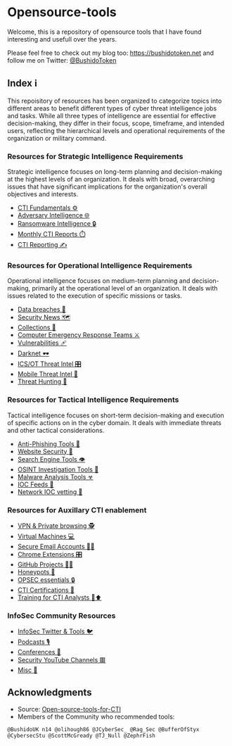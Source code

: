 # Opensource-tools

Welcome, this is a repository of opensource tools that I have found interesting and usefull over the years.

Please feel free to check out my blog too: https://bushidotoken.net and follow me on Twitter: [@BushidoToken](https://twitter.com/BushidoToken)

## Index ℹ️
This repoisitory of resources has been organized to categorize topics into different areas to benefit different types of cyber threat intelligence jobs and tasks. While all three types of intelligence are essential for effective decision-making, they differ in their focus, scope, timeframe, and intended users, reflecting the hierarchical levels and operational requirements of the organization or military command.

### Resources for Strategic Intelligence Requirements
Strategic intelligence focuses on long-term planning and decision-making at the highest levels of an organization. It deals with broad, overarching issues that have significant implications for the organization's overall objectives and interests.
- [CTI Fundamentals ⚙️](https://github.com/curated-intel/CTI-fundamentals)
- [Adversary Intelligence 🌐](https://github.com/BushidoUK/Open-source-tools-for-CTI/blob/master/Adversary%20Intelligence.md)
- [Ransomware Intelligence 🔒](https://github.com/BushidoUK/Open-source-tools-for-CTI/blob/master/RansomwareIntel.md)
- [Monthly CTI Reports ⏱️](https://github.com/BushidoUK/Open-source-tools-for-CTI/blob/master/Monthly_CTI_Reports.md)
- [CTI Reporting ✍️](https://github.com/BushidoUK/Open-source-tools-for-CTI/blob/master/CTI_Reporting.md)

### Resources for Operational Intelligence Requirements
Operational intelligence focuses on medium-term planning and decision-making, primarily at the operational level of an organization. It deals with issues related to the execution of specific missions or tasks.
- [Data breaches 🚦](https://github.com/BushidoUK/Opensource-tools/blob/master/Data%20breaches.md)
- [Security News 🗺️](https://github.com/BushidoUK/Opensource-tools/blob/master/SecurityNews.md)
- [Collections 📑](https://github.com/BushidoUK/Opensource-tools/blob/master/Collections.md)
- [Computer Emergency Response Teams ⚔️](https://github.com/BushidoUK/Opensource-tools/blob/master/CERTs.md)
- [Vulnerabilities 🩹](https://github.com/BushidoUK/Opensource-tools/blob/master/Vulnerabilities.md)
- [Darknet 🕶](https://github.com/BushidoUK/Open-source-tools-for-CTI/blob/master/Darknet.md)
- [ICS/OT Threat Intel 🎛️](https://github.com/BushidoUK/Open-source-tools-for-CTI/blob/master/ICS-OT.md)
- [Mobile Threat Intel 📱](https://github.com/BushidoUK/Open-source-tools-for-CTI/blob/master/Mobile.md)
- [Threat Hunting 🐾](https://github.com/BushidoUK/Open-source-tools-for-CTI/blob/master/ThreatHunting.md)

### Resources for Tactical Intelligence Requirements
Tactical intelligence focuses on short-term decision-making and execution of specific actions on in the cyber domain. It deals with immediate threats and other tactical considerations.
- [Anti-Phishing Tools 🎣](https://github.com/BushidoUK/Opensource-tools/blob/master/Anti-Phishing%20Tools.md)
- [Website Security 🔐](https://github.com/BushidoUK/Opensource-tools/blob/master/Website%20Security.md)
- [Search Engine Tools 👁️‍](https://github.com/BushidoUK/Opensource-tools/blob/master/Search%20Engine%20Tools.md)
- [OSINT Investigation Tools 🔎](https://github.com/BushidoUK/Opensource-tools/blob/master/OSINT%20Investigation%20Tools.md)
- [Malware Analysis Tools ☣](https://github.com/BushidoUK/Opensource-tools/blob/master/Malware%20analysis.md)
- [IOC Feeds 🎱](https://github.com/BushidoUK/Open-source-tools-for-CTI/blob/master/IOCs%20Feeds.md)
- [Network IOC vetting 🚨](https://github.com/BushidoUK/Open-source-tools-for-CTI/blob/master/IOC-vetting.md)

### Resources for Auxillary CTI enablement
- [VPN & Private browsing 🕵️](https://github.com/BushidoUK/Opensource-tools/blob/master/VPN%20%26%20Private%20browsing.md)
- [Virtual Machines 💻](https://github.com/BushidoUK/Opensource-tools/blob/master/VirtualMachine.md)
- [Secure Email Accounts 📧🔐](https://github.com/BushidoUK/Opensource-tools/blob/master/Secure%20Email.md)
- [Chrome Extensions 🎛](https://github.com/BushidoUK/Opensource-tools/blob/master/Chrome%20Extensions.md)
- [GitHub Projects 👨‍💻](https://github.com/BushidoUK/Opensource-tools/blob/master/Github%20Projects.md)
- [Honeypots 🍯](https://github.com/BushidoUK/Opensource-tools/blob/master/Honeypots.md)
- [OPSEC essentials 🔒](https://github.com/BushidoUK/Open-source-tools-for-CTI/blob/master/OPSEC%20essentials.md)
- [CTI Certifications 📜](https://github.com/BushidoUK/Open-source-tools-for-CTI/blob/master/Certifications.md)
- [Training for CTI Analysts 🧠⬆️](https://github.com/BushidoUK/Open-source-tools-for-CTI/blob/master/Training.md)

### InfoSec Community Resources
- [InfoSec Twitter & Tools 🐦](https://github.com/BushidoUK/Opensource-tools/blob/master/InfoSecTwitter.md)
- [Podcasts 🎙️](https://github.com/BushidoUK/Opensource-tools/blob/master/Podcasts.md)
- [Conferences 🎤](https://github.com/BushidoUK/Opensource-tools/blob/master/Conferences.md)
- [Security YouTube Channels 🟥](https://github.com/BushidoUK/Opensource-tools/blob/master/Security%20YouTube%20channels.md)
- [Misc :small_blue_diamond:](https://github.com/BushidoUK/Opensource-tools/blob/master/Misc.md)

## Acknowledgments
- Source: [Open-source-tools-for-CTI](https://github.com/BushidoUK/Open-source-tools-for-CTI)
- Members of the Community who recommended tools:
```
@BushidoUK n14 @olihough86 @JCyberSec_ @Rag_Sec @BufferOfStyx @CybersecStu @ScottMcGready @TJ_Null @ZephrFish
```

